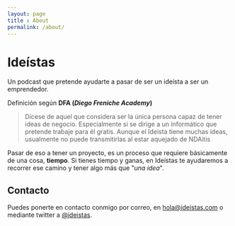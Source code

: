 ```yaml
---
layout: page
title : About
permalink: /about/
---
```


# Ideístas

Un podcast que pretende ayudarte a pasar de ser un ideísta a ser un emprendedor.

Definición según __DFA (*Diego Freniche Academy*)__


>  Dícese de aquel que considera ser la única persona capaz de tener ideas de negocio. Especialmente si se dirige a un informático que pretende trabaje para él gratis. Aunque el Ideista tiene muchas ideas, usualmente no puede transmitirlas al estar aquejado de NDAitis

Pasar de eso a tener un proyecto, es un proceso que requiere básicamente de una cosa, __tiempo__. Si tienes tiempo y ganas, en Ideístas te ayudaremos a recorrer ese camino y tener algo más que "*una idea*".

## Contacto

Puedes ponerte en contacto conmigo por correo, en [hola@ideistas.com](mailto:hola@ideistas.com) o mediante twitter a [@ideistas](http://www.twitter.com/ideistas).
